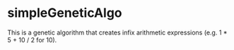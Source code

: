# simpleGeneticAlgo
This is a genetic algorithm that creates infix arithmetic expressions (e.g. 1 * 5 + 10 / 2 for 10).
